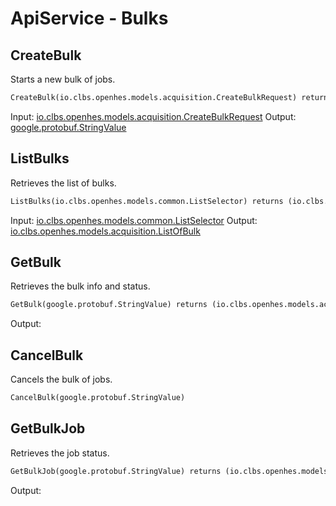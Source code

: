 # ApiService - Bulks

## CreateBulk

Starts a new bulk of jobs.

```proto
CreateBulk(io.clbs.openhes.models.acquisition.CreateBulkRequest) returns (google.protobuf.StringValue)
```

Input: [io.clbs.openhes.models.acquisition.CreateBulkRequest](model-io-clbs-openhes-models-acquisition-createbulkrequest.md)
Output: [google.protobuf.StringValue](model-google-protobuf-stringvalue.md)

## ListBulks

Retrieves the list of bulks.

```proto
ListBulks(io.clbs.openhes.models.common.ListSelector) returns (io.clbs.openhes.models.acquisition.ListOfBulk)
```

Input: [io.clbs.openhes.models.common.ListSelector](model-io-clbs-openhes-models-common-listselector.md)
Output: [io.clbs.openhes.models.acquisition.ListOfBulk](model-io-clbs-openhes-models-acquisition-listofbulk.md)

## GetBulk

Retrieves the bulk info and status.

```proto
GetBulk(google.protobuf.StringValue) returns (io.clbs.openhes.models.acquisition.Bulk)
```

Output: 

## CancelBulk

Cancels the bulk of jobs.

```proto
CancelBulk(google.protobuf.StringValue)
```

## GetBulkJob

Retrieves the job status.

```proto
GetBulkJob(google.protobuf.StringValue) returns (io.clbs.openhes.models.acquisition.BulkJob)
```

Output: 

